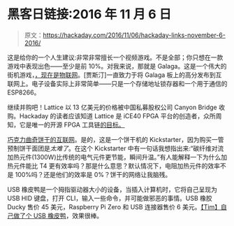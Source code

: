 # 黑客日链接:2016 年 11 月 6 日

> 原文：<https://hackaday.com/2016/11/06/hackaday-links-november-6-2016/>

这是给你的一个人生建议:非常非常擅长一个视频游戏。不是全部；你只想在一款游戏中表现出色——至少是前 10%。对我来说，那就是 Galaga。这是一个伟大的街机游戏，[，现在是物联网](https://hackaday.io/project/17936-galaga-meets-iot)。[贾斯汀]一直致力于将 Galaga 板上的高分发布到互联网上。电子设备实际上非常简单——只是一个存储地址锁存器和一个用于通信的 ESP8266。

继续并购吧！Lattice 以 13 亿美元的价格被中国私募股权公司 Canyon Bridge 收购。Hackaday 的读者应该知道 Lattice 是 iCE40 FPGA 平台的创造者，众所周知，它是唯一的开源 FPGA 工具链[的目标。](http://hackaday.com/2015/05/29/an-open-source-toolchain-for-ice40-fpgas/)

[巧克力曲奇饼干的互联网](https://www.kickstarter.com/projects/1503077171/chip-smart-cookie-ovenfresh-cookies-in-under-10-mi)。是的，这是一个饼干机的 Kickstarter，因为购买一管预制饼干面团是*太难了*。在这个 Kickstarter 中有一句话我想指出来:“碳纤维对流加热元件(1300W)比传统的电气元件更节能，瞬间升温。”有人能解释一下为什么加热元件能比 T4 更有效率吗？那是什么意思？默认情况下，电阻加热元件的效率不是 100%吗？还是他们的效率是 0%？饼干的网络让我脑残。

USB 橡皮鸭是一个拇指驱动器大小的设备，当插入计算机时，它将自己呈现为 USB HID 键盘，打开 CLI，输入一些命令，并可能做邪恶的事情。USB 橡胶 Ducky 售价 45 美元，Raspberry Pi Zero 和 USB 连接器售价 6 美元。[【Tim】自己做了个 USB 橡皮鸭](https://hackaday.io/post/48497)，效果很棒。